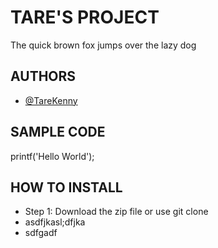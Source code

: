 
# TARE'S PROJECT
The quick brown fox jumps over the lazy dog
## AUTHORS
+ [@TareKenny](https://github.com/TareKenny)

## SAMPLE CODE
printf('Hello World');

## HOW TO INSTALL 
+ Step 1: Download the zip file or use git clone
+  asdfjkasl;dfjka
+ sdfgadf